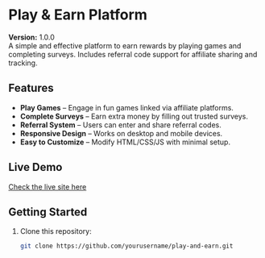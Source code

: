 # Play & Earn Platform

**Version:** 1.0.0  
A simple and effective platform to earn rewards by playing games and completing surveys. Includes referral code support for affiliate sharing and tracking.

## Features

- **Play Games** – Engage in fun games linked via affiliate platforms.
- **Complete Surveys** – Earn extra money by filling out trusted surveys.
- **Referral System** – Users can enter and share referral codes.
- **Responsive Design** – Works on desktop and mobile devices.
- **Easy to Customize** – Modify HTML/CSS/JS with minimal setup.

## Live Demo

[Check the live site here](https://yourliveurl.com)

## Getting Started

1. Clone this repository:
   ```bash
   git clone https://github.com/yourusername/play-and-earn.git
   

